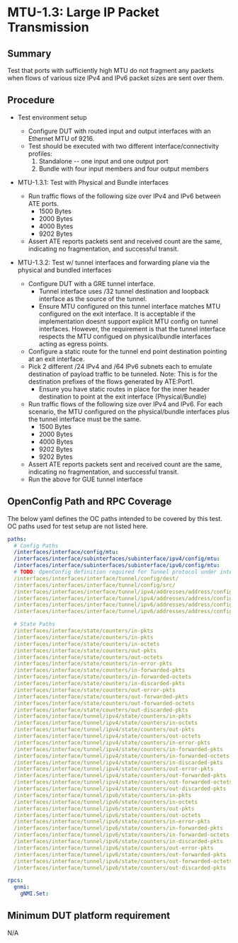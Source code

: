 # MTU-1.3: Large IP Packet Transmission

## Summary

Test that ports with sufficiently high MTU do not fragment any packets when flows of various size 
IPv4 and IPv6 packet sizes are sent over them.

## Procedure

* Test environment setup
  * Configure DUT with routed input and output interfaces with an Ethernet MTU of 9216.
  * Test should be executed with two different interface/connectivity profiles:
    1) Standalone -- one input and one output port
    2) Bundle with four input members and four output members

* MTU-1.3.1: Test with Physical and Bundle interfaces
  * Run traffic flows of the following size over IPv4 and IPv6 between ATE ports. 
    * 1500 Bytes
    * 2000 Bytes
    * 4000 Bytes
    * 9202 Bytes
  * Assert ATE reports packets sent and received count are the same, indicating no fragmentation, and 
    successful transit.

* MTU-1.3.2: Test w/ tunnel interfaces and forwarding plane via the physical and bundled interfaces
  * Configure DUT with a GRE tunnel interface.
    * Tunnel interface uses /32 tunnel destination and loopback interface as the source of the tunnel.
    * Ensure MTU configured on this tunnel interface matches MTU configured on the exit interface. It is acceptable if the implementation doesnt support explicit MTU config on tunnel interfaces. However, the requirement is that the tunnel interface respects the MTU configued on physical/bundle interfaces acting as egress points.
  * Configure a static route for the tunnel end point destination pointing at an exit interface.
  * Pick 2 different /24 IPv4 and /64 IPv6 subnets each to emulate destination of payload traffic to be tunneled. Note: This is for the destination prefixes of the flows generated by ATE:Port1.
    * Ensure you have static routes in place for the inner header destination to point at the exit interface (Physical/Bundle)
  * Run traffic flows of the following size over IPv4 and IPv6. For each scenario, the MTU configured on the physical/bundle interfaces plus the tunnel interface must be the same.
    * 1500 Bytes
    * 2000 Bytes
    * 4000 Bytes
    * 9202 Bytes
    * 9202 Bytes
  * Assert ATE reports packets sent and received count are the same, indicating no fragmentation, and 
    successful transit.
  * Run the above for GUE tunnel interface

## OpenConfig Path and RPC Coverage

The below yaml defines the OC paths intended to be covered by this test.  OC paths used for test setup are not listed here.

```yaml
paths:
  # Config Paths
  /interfaces/interface/config/mtu:
  /interfaces/interface/subinterfaces/subinterface/ipv4/config/mtu:
  /interfaces/interface/subinterfaces/subinterface/ipv6/config/mtu:
  # TODO: OpenConfig definition required for Tunnel protocol under interfaces/interfaces/interface/tunnel/ as GRE, IP-IP, GUE etc. 
  /interfaces/interfaces/interface/tunnel/config/dest/
  /interfaces/interfaces/interface/tunnel/config/src/
  /interfaces/interfaces/interface/tunnel/ipv4/addresses/address/config/ip
  /interfaces/interfaces/interface/tunnel/ipv4/addresses/address/config/prefix-length
  /interfaces/interfaces/interface/tunnel/ipv6/addresses/address/config/ip
  /interfaces/interfaces/interface/tunnel/ipv6/addresses/address/config/prefix-length

  # State Paths
  /interfaces/interface/state/counters/in-pkts
  /interfaces/interface/state/counters/in-pkts 
  /interfaces/interface/state/counters/in-octets 
  /interfaces/interface/state/counters/out-pkts 
  /interfaces/interface/state/counters/out-octets 
  /interfaces/interface/state/counters/in-error-pkts 
  /interfaces/interface/state/counters/in-forwarded-pkts 
  /interfaces/interface/state/counters/in-forwarded-octets 
  /interfaces/interface/state/counters/in-discarded-pkts 
  /interfaces/interface/state/counters/out-error-pkts 
  /interfaces/interface/state/counters/out-forwarded-pkts 
  /interfaces/interface/state/counters/out-forwarded-octets 
  /interfaces/interface/state/counters/out-discarded-pkts
  /interfaces/interface/tunnel/ipv4/state/counters/in-pkts 
  /interfaces/interface/tunnel/ipv4/state/counters/in-octets 
  /interfaces/interface/tunnel/ipv4/state/counters/out-pkts 
  /interfaces/interface/tunnel/ipv4/state/counters/out-octets 
  /interfaces/interface/tunnel/ipv4/state/counters/in-error-pkts 
  /interfaces/interface/tunnel/ipv4/state/counters/in-forwarded-pkts 
  /interfaces/interface/tunnel/ipv4/state/counters/in-forwarded-octets 
  /interfaces/interface/tunnel/ipv4/state/counters/in-discarded-pkts 
  /interfaces/interface/tunnel/ipv4/state/counters/out-error-pkts 
  /interfaces/interface/tunnel/ipv4/state/counters/out-forwarded-pkts 
  /interfaces/interface/tunnel/ipv4/state/counters/out-forwarded-octets 
  /interfaces/interface/tunnel/ipv4/state/counters/out-discarded-pkts
  /interfaces/interface/tunnel/ipv6/state/counters/in-pkts 
  /interfaces/interface/tunnel/ipv6/state/counters/in-octets 
  /interfaces/interface/tunnel/ipv6/state/counters/out-pkts 
  /interfaces/interface/tunnel/ipv6/state/counters/out-octets 
  /interfaces/interface/tunnel/ipv6/state/counters/in-error-pkts 
  /interfaces/interface/tunnel/ipv6/state/counters/in-forwarded-pkts 
  /interfaces/interface/tunnel/ipv6/state/counters/in-forwarded-octets 
  /interfaces/interface/tunnel/ipv6/state/counters/in-discarded-pkts 
  /interfaces/interface/tunnel/ipv6/state/counters/out-error-pkts 
  /interfaces/interface/tunnel/ipv6/state/counters/out-forwarded-pkts 
  /interfaces/interface/tunnel/ipv6/state/counters/out-forwarded-octets 
  /interfaces/interface/tunnel/ipv6/state/counters/out-discarded-pkts

rpcs:
  gnmi:
    gNMI.Set:
```

## Minimum DUT platform requirement

N/A

